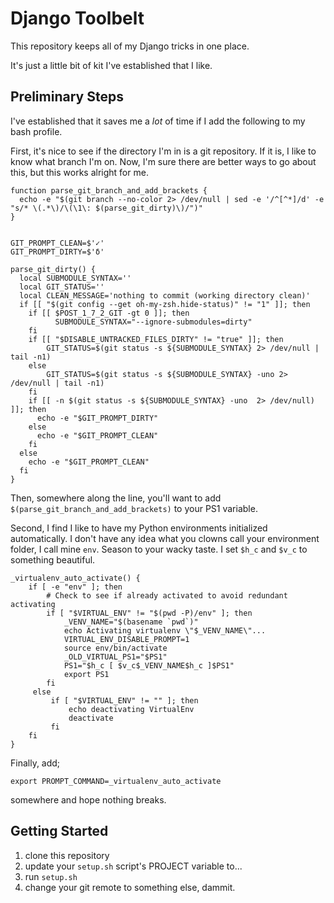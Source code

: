 # Django Toolbelt

This repository keeps all of my Django tricks in one place.

It's just a little bit of kit I've established that I like.

## Preliminary Steps

I've established that it saves me a *lot* of time if I add the following to my
bash profile.

First, it's nice to see if the directory I'm in is a git repository. If it is,
I like to know what branch I'm on. Now, I'm sure there are better ways to go 
about this, but this works alright for me.

    function parse_git_branch_and_add_brackets {
      echo -e "$(git branch --no-color 2> /dev/null | sed -e '/^[^*]/d' -e "s/* \(.*\)/\(\1\: $(parse_git_dirty)\)/")"
    }


    GIT_PROMPT_CLEAN=$'✓'
    GIT_PROMPT_DIRTY=$'δ'

    parse_git_dirty() {
      local SUBMODULE_SYNTAX=''
      local GIT_STATUS=''
      local CLEAN_MESSAGE='nothing to commit (working directory clean)'
      if [[ "$(git config --get oh-my-zsh.hide-status)" != "1" ]]; then
        if [[ $POST_1_7_2_GIT -gt 0 ]]; then
              SUBMODULE_SYNTAX="--ignore-submodules=dirty"
        fi
        if [[ "$DISABLE_UNTRACKED_FILES_DIRTY" != "true" ]]; then
            GIT_STATUS=$(git status -s ${SUBMODULE_SYNTAX} 2> /dev/null | tail -n1)
        else
            GIT_STATUS=$(git status -s ${SUBMODULE_SYNTAX} -uno 2> /dev/null | tail -n1)
        fi
        if [[ -n $(git status -s ${SUBMODULE_SYNTAX} -uno  2> /dev/null) ]]; then
          echo -e "$GIT_PROMPT_DIRTY"
        else
          echo -e "$GIT_PROMPT_CLEAN"
        fi
      else
        echo -e "$GIT_PROMPT_CLEAN"
      fi
    }


Then, somewhere along the line, you'll want to add 
`$(parse_git_branch_and_add_brackets)` to your PS1 variable.

Second, I find I like to have my Python environments initialized automatically.
I don't have any idea what you clowns call your environment folder, I call mine
`env`. Season to your wacky taste. I set `$h_c` and `$v_c` to something
beautiful.

    _virtualenv_auto_activate() {
        if [ -e "env" ]; then
            # Check to see if already activated to avoid redundant activating
            if [ "$VIRTUAL_ENV" != "$(pwd -P)/env" ]; then
                _VENV_NAME="$(basename `pwd`)"
                echo Activating virtualenv \"$_VENV_NAME\"...
                VIRTUAL_ENV_DISABLE_PROMPT=1
                source env/bin/activate
                _OLD_VIRTUAL_PS1="$PS1"
                PS1="$h_c [ $v_c$_VENV_NAME$h_c ]$PS1"
                export PS1
            fi
         else
             if [ "$VIRTUAL_ENV" != "" ]; then
                 echo deactivating VirtualEnv
                 deactivate
             fi
        fi
    }

Finally, add;

    export PROMPT_COMMAND=_virtualenv_auto_activate

somewhere and hope nothing breaks.

## Getting Started

1. clone this repository
2. update your `setup.sh` script's PROJECT variable to...
3. run `setup.sh`
4. change your git remote to something else, dammit.
